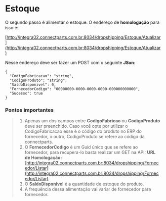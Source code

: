 # Estoque

O segundo passo é alimentar o estoque. O endereço de **homologação** para isso é:

[http://integra02.connectparts.com.br:8034/dropshipping/Estoque/Atualizar](http://integra02.connectparts.com.br:8034/dropshipping/Estoque/Atualizar)

Nesse endereço deve ser fazer um POST com o seguinte **JSon**:

```text
{
  "CodigoFabricacao": "string",
  "CodigoProduto": "string",
  "SaldoDisponivel": 0,
  "FornecedorCodigo": "00000000-0000-0000-0000-000000000000",
  "Sucesso": true
}
```

### Pontos importantes

> 1. Apenas um dos campos entre **CodigoFabricao** ou **CodigoProduto** deve ser preenchido. Caso você opte por utilizar o CodigoFabricacao esse é o código do produto no ERP do fornecedor, o outro, CodigoProduto se refere ao código da connectparts.
> 2. O **FornecedorCodigo** é um Guid único que se refere ao fornecedor, para recupera-lo basta realizar um GET na API: **URL de Homologação:** [http://integra02.connectparts.com.br:8034/dropshipping/Fornecedor/Listar](http://integra02.connectparts.com.br:8034/dropshipping/Fornecedor/Listar)
> 3. O **SaldoDisponivel** é a quantidade de estoque do produto.
> 4. A frequência dessa alimentação vai variar de fornecedor para fornecedor.

